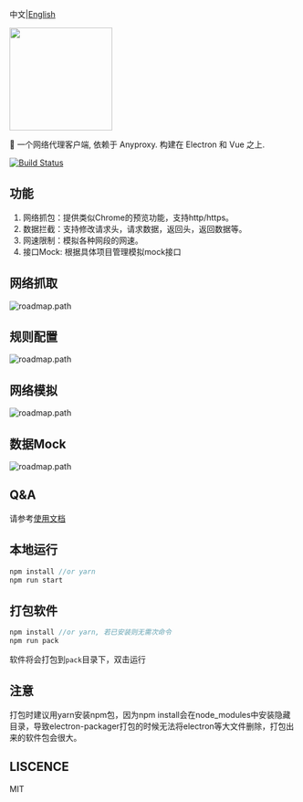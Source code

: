 中文|[English](https://github.com/fwon/electron-anyproxy/blob/master/README_EN.md)

<p><img width="180" src="https://raw.githubusercontent.com/fwon/blog/master/assets/electron-anyproxy-icon.png"></p>

📢  一个网络代理客户端, 依赖于 Anyproxy. 构建在 Electron 和 Vue 之上. 

[![Build Status](https://travis-ci.org/fwon/electron-anyproxy.svg?branch=master)](https://travis-ci.org/fwon/electron-anyproxy)

## 功能
1. 网络抓包：提供类似Chrome的预览功能，支持http/https。
2. 数据拦截：支持修改请求头，请求数据，返回头，返回数据等。
3. 网速限制：模拟各种网段的网速。
4. 接口Mock: 根据具体项目管理模拟mock接口

## 网络抓取
![roadmap.path](https://raw.githubusercontent.com/fwon/blog/master/assets/electron-anyproxy-1.png)

## 规则配置
![roadmap.path](https://raw.githubusercontent.com/fwon/blog/master/assets/electron-anyproxy-2.png)

## 网络模拟
![roadmap.path](https://raw.githubusercontent.com/fwon/blog/master/assets/electron-anyproxy-3.png)

## 数据Mock
![roadmap.path](https://raw.githubusercontent.com/fwon/blog/master/assets/electron-anyproxy-4.png)

## Q&A
请参考[使用文档](https://fwon.github.io/e-anyproxy/help.html)

## 本地运行
```javascript
npm install //or yarn
npm run start
```
## 打包软件
```javascript
npm install //or yarn, 若已安装则无需次命令
npm run pack
```
软件将会打包到`pack`目录下，双击运行

## 注意
打包时建议用yarn安装npm包，因为npm install会在node_modules中安装隐藏目录，导致electron-packager打包的时候无法将electron等大文件删除，打包出来的软件包会很大。

## LISCENCE
MIT
